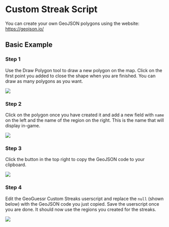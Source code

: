 # Custom Streak Script

You can create your own GeoJSON polygons using the website: https://geojson.io/

## Basic Example

### Step 1

Use the Draw Polygon tool to draw a new polygon on the map. Click on the first point you added to close the shape when you are finished. You can draw as many polygons as you want.

![](https://i.imgur.com/2zvBTzz.jpg)

### Step 2

Click on the polygon once you have created it and add a new field with `name` on the left and the name of the region on the right. This is the name that will display in-game.

![](https://i.imgur.com/8OoFEX8.jpg)

### Step 3

Click the button in the top right to copy the GeoJSON code to your clipboard.

![](https://i.imgur.com/6c655Jl.jpg)

### Step 4

Edit the GeoGuessr Custom Streaks userscript and replace the `null` (shown below) with the GeoJSON code you just copied. Save the userscript once you are done. It should now use the regions you created for the streaks.

![](https://i.imgur.com/ae8Izos.jpg)